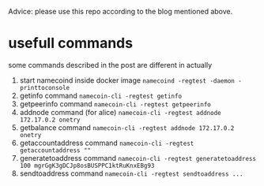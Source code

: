 Advice: please use this repo according to the blog mentioned above.


# usefull commands
some commands described in the post are different in actually 
1. start namecoind inside docker image ``namecoind -regtest -daemon -printtoconsole``
2. getinfo command ``namecoin-cli -regtest getinfo``
3. getpeerinfo command ``namecoin-cli -regtest getpeerinfo``
4. addnode command (for alice) ``namecoin-cli -regtest addnode 172.17.0.2 onetry``
5. getbalance command ``namecoin-cli -regtest addnode 172.17.0.2 onetry``
6. getaccountaddress command ``namecoin-cli -regtest getaccountaddress ""``
7. generatetoaddress command ``namecoin-cli -regtest generatetoaddress 100 mgrGgK3gDCJp8osBUSPPC1ktRuKnxEBg93``
8. sendtoaddress command ``namecoin-cli -regtest sendtoaddress ...``